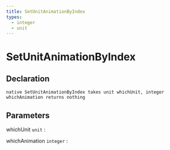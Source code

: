 ```yaml
---
title: SetUnitAnimationByIndex
types:
  - integer
  - unit
---
```


# SetUnitAnimationByIndex

## Declaration

```jass
native SetUnitAnimationByIndex takes unit whichUnit, integer whichAnimation returns nothing
```

## Parameters
whichUnit `unit`
: 

whichAnimation `integer`
: 
